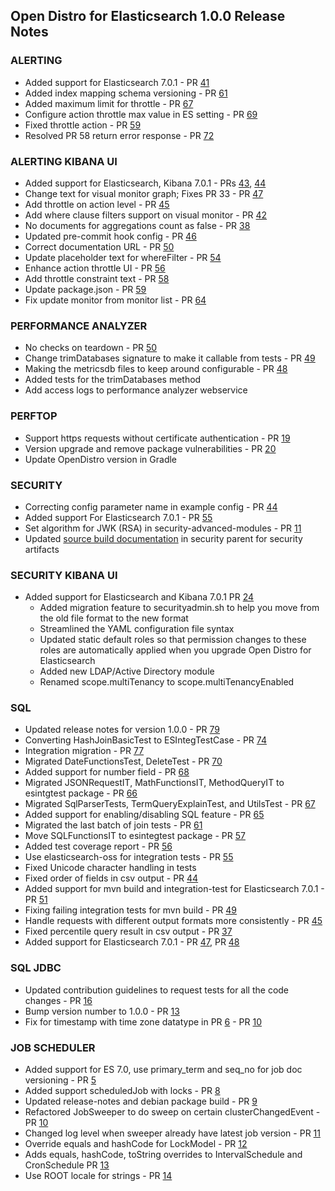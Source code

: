 ## Open Distro for Elasticsearch 1.0.0 Release Notes

### **ALERTING**

* Added support for Elasticsearch 7.0.1 - PR [41](https://github.com/opendistro-for-elasticsearch/alerting/pull/41)
* Added index mapping schema versioning - PR [61](https://github.com/opendistro-for-elasticsearch/alerting/pull/61)
* Added maximum limit for throttle - PR [67](https://github.com/opendistro-for-elasticsearch/alerting/pull/67)
* Configure action throttle max value in ES setting - PR [69](https://github.com/opendistro-for-elasticsearch/alerting/pull/69)
* Fixed throttle action - PR [59](https://github.com/opendistro-for-elasticsearch/alerting/pull/59)
* Resolved PR 58 return error response - PR [72](https://github.com/opendistro-for-elasticsearch/alerting/pull/72)

### **ALERTING KIBANA UI**

* Added support for Elasticsearch, Kibana 7.0.1 - PRs [43](https://github.com/opendistro-for-elasticsearch/alerting-kibana-plugin/pull/43), [44](https://github.com/opendistro-for-elasticsearch/alerting-kibana-plugin/pull/44)
* Change text for visual monitor graph; Fixes PR 33 - PR [47](https://github.com/opendistro-for-elasticsearch/alerting-kibana-plugin/pull/47)
* Add throttle on action level - PR [45](https://github.com/opendistro-for-elasticsearch/alerting-kibana-plugin/pull/45)
* Add where clause filters support on visual monitor - PR [42](https://github.com/opendistro-for-elasticsearch/alerting-kibana-plugin/pull/42)
* No documents for aggregations count as false - PR [38](https://github.com/opendistro-for-elasticsearch/alerting-kibana-plugin/pull/38)
* Updated pre-commit hook config - PR [46](https://github.com/opendistro-for-elasticsearch/alerting-kibana-plugin/pull/46)
* Correct documentation URL - PR [50](https://github.com/opendistro-for-elasticsearch/alerting-kibana-plugin/pull/50)
* Update placeholder text for whereFilter - PR [54](https://github.com/opendistro-for-elasticsearch/alerting-kibana-plugin/pull/54)
* Enhance action throttle UI - PR [56](https://github.com/opendistro-for-elasticsearch/alerting-kibana-plugin/pull/56)
* Add throttle constraint text - PR [58](https://github.com/opendistro-for-elasticsearch/alerting-kibana-plugin/pull/58)
* Update package.json - PR [59](https://github.com/opendistro-for-elasticsearch/alerting-kibana-plugin/pull/59)
* Fix update monitor from monitor list - PR [64](https://github.com/opendistro-for-elasticsearch/alerting-kibana-plugin/pull/64)

### **PERFORMANCE ANALYZER**

* No checks on teardown - PR [50](https://github.com/opendistro-for-elasticsearch/performance-analyzer/pull/50)
* Change trimDatabases signature to make it callable from tests - PR [49](https://github.com/opendistro-for-elasticsearch/performance-analyzer/pull/49)
* Making the metricsdb files to keep around configurable - PR [48](https://github.com/opendistro-for-elasticsearch/performance-analyzer/pull/48)
* Added tests for the trimDatabases method
* Add access logs to performance analyzer webservice

### **PERFTOP**

* Support https requests without certificate authentication - PR [19](https://github.com/opendistro-for-elasticsearch/perftop/pull/19)
* Version upgrade and remove package vulnerabilities - PR [20](https://github.com/opendistro-for-elasticsearch/perftop/pull/20)
* Update OpenDistro version in Gradle

### **SECURITY**

* Correcting config parameter name in example config - PR [44](https://github.com/opendistro-for-elasticsearch/security/pull/44)
* Added support For Elasticsearch 7.0.1 - PR [55](https://github.com/opendistro-for-elasticsearch/security/pull/55)
* Set algorithm for JWK (RSA) in security-advanced-modules - PR [11](https://github.com/opendistro-for-elasticsearch/security-advanced-modules/pull/11)
* Updated [source build documentation](https://github.com/opendistro-for-elasticsearch/security-parent/blob/master/README.md) in security parent for security artifacts

### **SECURITY KIBANA UI**

* Added support for Elasticsearch and Kibana 7.0.1 PR [24](https://github.com/opendistro-for-elasticsearch/security-kibana-plugin/pull/24)
    * Added migration feature to securityadmin.sh to help you move from the old file format to the new format
    * Streamlined the YAML configuration file syntax
    * Updated static default roles so that permission changes to these roles are automatically applied when you upgrade Open Distro for Elasticsearch
    * Added new LDAP/Active Directory module
    * Renamed scope.multiTenancy to scope.multiTenancyEnabled

### **SQL**

* Updated release notes for version 1.0.0 - PR [79](https://github.com/opendistro-for-elasticsearch/sql/pull/79)
* Converting HashJoinBasicTest to ESIntegTestCase - PR [74](https://github.com/opendistro-for-elasticsearch/sql/pull/74)
* Integration migration - PR [77](https://github.com/opendistro-for-elasticsearch/sql/pull/77)
* Migrated DateFunctionsTest, DeleteTest - PR [70](https://github.com/opendistro-for-elasticsearch/sql/pull/70)
* Added support for number field - PR [68](https://github.com/opendistro-for-elasticsearch/sql/pull/68)
* Migrated JSONRequestIT, MathFunctionsIT, MethodQueryIT to esintgtest package - PR [66](https://github.com/opendistro-for-elasticsearch/sql/pull/66)
* Migrated SqlParserTests, TermQueryExplainTest, and UtilsTest - PR [67](https://github.com/opendistro-for-elasticsearch/sql/pull/67)
* Added support for enabling/disabling SQL feature - PR [65](https://github.com/opendistro-for-elasticsearch/sql/pull/65)
* Migrated the last batch of join tests - PR [61](https://github.com/opendistro-for-elasticsearch/sql/pull/61)
* Move SQLFunctionsIT to esintegtest package - PR [57](https://github.com/opendistro-for-elasticsearch/sql/pull/57)
* Added test coverage report - PR [56](https://github.com/opendistro-for-elasticsearch/sql/pull/56)
* Use elasticsearch-oss for integration tests - PR [55](https://github.com/opendistro-for-elasticsearch/sql/pull/55)
* Fixed Unicode character handling in tests
* Fixed order of fields in csv output - PR [44](https://github.com/opendistro-for-elasticsearch/sql/pull/44)
* Added support for mvn build and integration-test for Elasticsearch 7.0.1 - PR [51](https://github.com/opendistro-for-elasticsearch/sql/pull/51)
* Fixing failing integration tests for mvn build - PR [49](https://github.com/opendistro-for-elasticsearch/sql/pull/49)
* Handle requests with different output formats more consistently - PR [45](https://github.com/opendistro-for-elasticsearch/sql/pull/45)
* Fixed percentile query result in csv output - PR [37](https://github.com/opendistro-for-elasticsearch/sql/pull/37)
* Added support for Elasticsearch 7.0.1 - PR [47](https://github.com/opendistro-for-elasticsearch/sql/pull/47), PR [48](https://github.com/opendistro-for-elasticsearch/sql/pull/48)

### **SQL JDBC**

* Updated contribution guidelines to request tests for all the code changes - PR [16](https://github.com/opendistro-for-elasticsearch/sql-jdbc/issues/16)
* Bump version number to 1.0.0 - PR [13](https://github.com/opendistro-for-elasticsearch/sql-jdbc/issues/13)
* Fix for timestamp with time zone datatype in PR [6](https://github.com/opendistro-for-elasticsearch/sql-jdbc/issues/6) - PR [10](https://github.com/opendistro-for-elasticsearch/sql-jdbc/issues/10)

### **JOB SCHEDULER**

* Added support for ES 7.0, use primary_term and seq_no for job doc versioning - PR [5](https://github.com/opendistro-for-elasticsearch/job-scheduler/pull/5)
* Added support scheduledJob with locks - PR [8](https://github.com/opendistro-for-elasticsearch/job-scheduler/pull/8)
* Updated release-notes and debian package build - PR [9](https://github.com/opendistro-for-elasticsearch/job-scheduler/pull/9)
* Refactored JobSweeper to do sweep on certain clusterChangedEvent - PR [10](https://github.com/opendistro-for-elasticsearch/job-scheduler/pull/10)
* Changed log level when sweeper already have latest job version - PR [11](https://github.com/opendistro-for-elasticsearch/job-scheduler/pull/11)
* Override equals and hashCode for LockModel - PR [12](https://github.com/opendistro-for-elasticsearch/job-scheduler/pull/12)
* Adds equals, hashCode, toString overrides to IntervalSchedule and CronSchedule PR [13](https://github.com/opendistro-for-elasticsearch/job-scheduler/pull/13)
* Use ROOT locale for strings - PR [14](https://github.com/opendistro-for-elasticsearch/job-scheduler/pull/14)
